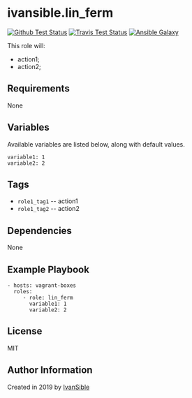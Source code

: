 # ivansible.lin_ferm

[![Github Test Status](https://github.com/ivansible/lin-ferm/workflows/Molecule%20test/badge.svg?branch=master)](https://github.com/ivansible/lin-ferm/actions)
[![Travis Test Status](https://travis-ci.org/ivansible/lin-ferm.svg?branch=master)](https://travis-ci.org/ivansible/lin-ferm)
[![Ansible Galaxy](https://img.shields.io/badge/galaxy-ivansible.lin__ferm-68a.svg?style=flat)](https://galaxy.ansible.com/ivansible/lin_ferm/)

This role will:
 - action1;
 - action2;


## Requirements

None


## Variables

Available variables are listed below, along with default values.

    variable1: 1
    variable2: 2


## Tags

- `role1_tag1` -- action1
- `role1_tag2` -- action2


## Dependencies

None


## Example Playbook

    - hosts: vagrant-boxes
      roles:
         - role: lin_ferm
           variable1: 1
           variable2: 2


## License

MIT


## Author Information

Created in 2019 by [IvanSible](https://github.com/ivansible)
